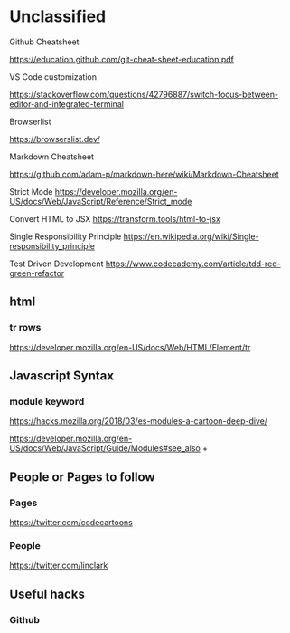 
# Unclassified

Github Cheatsheet

https://education.github.com/git-cheat-sheet-education.pdf

VS Code customization

https://stackoverflow.com/questions/42796887/switch-focus-between-editor-and-integrated-terminal


Browserlist

https://browserslist.dev/

Markdown Cheatsheet

https://github.com/adam-p/markdown-here/wiki/Markdown-Cheatsheet

Strict Mode
https://developer.mozilla.org/en-US/docs/Web/JavaScript/Reference/Strict_mode

Convert HTML to JSX
https://transform.tools/html-to-jsx 

Single Responsibility Principle
https://en.wikipedia.org/wiki/Single-responsibility_principle 

Test Driven Development
 https://www.codecademy.com/article/tdd-red-green-refactor

## html

### tr rows
https://developer.mozilla.org/en-US/docs/Web/HTML/Element/tr



## Javascript Syntax

### module keyword

https://hacks.mozilla.org/2018/03/es-modules-a-cartoon-deep-dive/ 

https://developer.mozilla.org/en-US/docs/Web/JavaScript/Guide/Modules#see_also +



## People or Pages to follow

### Pages

https://twitter.com/codecartoons 

### People

https://twitter.com/linclark 

## Useful hacks

### Github

